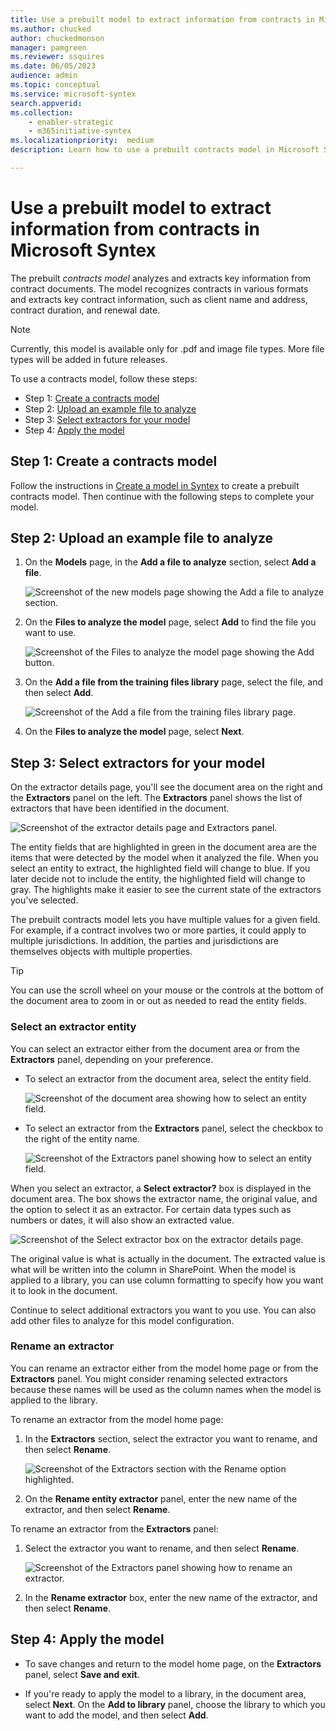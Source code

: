 ```yaml
---
title: Use a prebuilt model to extract information from contracts in Microsoft Syntex
ms.author: chucked
author: chuckedmonson
manager: pamgreen
ms.reviewer: ssquires
ms.date: 06/05/2023
audience: admin
ms.topic: conceptual
ms.service: microsoft-syntex
search.appverid: 
ms.collection: 
    - enabler-strategic
    - m365initiative-syntex
ms.localizationpriority:  medium
description: Learn how to use a prebuilt contracts model in Microsoft Syntex.

---
```


# Use a prebuilt model to extract information from contracts in Microsoft Syntex

The prebuilt *contracts model* analyzes and extracts key information from contract documents. The model recognizes contracts in various formats and extracts key contract information, such as client name and address, contract duration, and renewal date.

> [!NOTE]
> Currently, this model is available only for .pdf and image file types. More file types will be added in future releases.

To use a contracts model, follow these steps:

- Step 1: [Create a contracts model](#step-1-create-a-contracts-model)
- Step 2: [Upload an example file to analyze](#step-2-upload-an-example-file-to-analyze)
- Step 3: [Select extractors for your model](#step-3-select-extractors-for-your-model)
- Step 4: [Apply the model](#step-4-apply-the-model)

## Step 1: Create a contracts model

Follow the instructions in [Create a model in Syntex](create-syntex-model.md#set-up-a-prebuilt-model) to create a prebuilt contracts model. Then continue with the following steps to complete your model.

## Step 2: Upload an example file to analyze

1. On the **Models** page, in the **Add a file to analyze** section, select **Add a file**.

    ![Screenshot of the new models page showing the Add a file to analyze section.](../media/content-understanding/prebuilt-add-file-to-analyze-contract.png) 

2. On the **Files to analyze the model** page, select **Add** to find the file you want to use.

    ![Screenshot of the Files to analyze the model page showing the Add button.](../media/content-understanding/prebuilt-add-file-button.png) 

3. On the **Add a file from the training files library** page, select the file, and then select **Add**.

    ![Screenshot of the Add a file from the training files library page.](../media/content-understanding/prebuilt-add-file-from-training-library.png) 

4. On the **Files to analyze the model** page, select **Next**.

## Step 3: Select extractors for your model

On the extractor details page, you'll see the document area on the right and the **Extractors** panel on the left. The **Extractors** panel shows the list of extractors that have been identified in the document.

   ![Screenshot of the extractor details page and Extractors panel.](../media/content-understanding/prebuilt-extractor-details-page-contracts.png) 

The entity fields that are highlighted in green in the document area are the items that were detected by the model when it analyzed the file. When you select an entity to extract, the highlighted field will change to blue. If you later decide not to include the entity, the highlighted field will change to gray. The highlights make it easier to see the current state of the extractors you've selected.

The prebuilt contracts model lets you have multiple values for a given field. For example, if a contract involves two or more parties, it could apply to multiple jurisdictions. In addition, the parties and jurisdictions are themselves objects with multiple properties. 

> [!TIP]
> You can use the scroll wheel on your mouse or the controls at the bottom of the document area to zoom in or out as needed to read the entity fields.

### Select an extractor entity

You can select an extractor either from the document area or from the **Extractors** panel, depending on your preference.
 
- To select an extractor from the document area, select the entity field.

    ![Screenshot of the document area showing how to select an entity field.](../media/content-understanding/prebuilt-document-area-select-field-contracts.png) 

- To select an extractor from the **Extractors** panel, select the checkbox to the right of the entity name.

    ![Screenshot of the Extractors panel showing how to select an entity field.](../media/content-understanding/prebuilt-extractors-panel-select-field-contracts.png) 

When you select an extractor, a **Select extractor?** box is displayed in the document area. The box shows the extractor name, the original value, and the option to select it as an extractor. For certain data types such as numbers or dates, it will also show an extracted value.

   ![Screenshot of the Select extractor box on the extractor details page.](../media/content-understanding/prebuilt-select-distractor-box-contracts.png) 

The original value is what is actually in the document. The extracted value is what will be written into the column in SharePoint. When the model is applied to a library, you can use column formatting to specify how you want it to look in the document.

Continue to select additional extractors you want to you use. You can also add other files to analyze for this model configuration.

### Rename an extractor

You can rename an extractor either from the model home page or from the **Extractors** panel. You might consider renaming selected extractors because these names will be used as the column names when the model is applied to the library.

To rename an extractor from the model home page:

1. In the **Extractors** section, select the extractor you want to rename, and then select **Rename**.

    ![Screenshot of the Extractors section with the Rename option highlighted.](../media/content-understanding/prebuilt-model-page-rename-extractor.png) 

2. On the **Rename entity extractor** panel, enter the new name of the extractor, and then select **Rename**.

To rename an extractor from the **Extractors** panel:

1. Select the extractor you want to rename, and then select **Rename**.

    ![Screenshot of the Extractors panel showing how to rename an extractor.](../media/content-understanding/prebuilt-extractors-panel-rename-field.png) 

2. In the **Rename extractor** box, enter the new name of the extractor, and then select **Rename**.

## Step 4: Apply the model

- To save changes and return to the model home page, on the **Extractors** panel, select **Save and exit**.

- If you're ready to apply the model to a library, in the document area, select **Next**. On the **Add to library** panel, choose the library to which you want to add the model, and then select **Add**.

